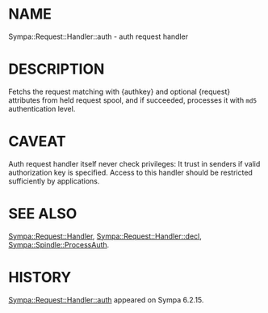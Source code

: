 # NAME

Sympa::Request::Handler::auth - auth request handler

# DESCRIPTION

Fetchs the request matching with {authkey} and optional {request} attributes
from held request spool,
and if succeeded, processes it with `md5` authentication level.

# CAVEAT

Auth request handler itself never check privileges:
It trust in senders if valid authorization key is specified.
Access to this handler should be restricted sufficiently by applications.

# SEE ALSO

[Sympa::Request::Handler](./Sympa::Request::Handler.3.md),
[Sympa::Request::Handler::decl](./Sympa::Request::Handler::decl.3.md),
[Sympa::Spindle::ProcessAuth](./Sympa::Spindle::ProcessAuth.3.md).

# HISTORY

[Sympa::Request::Handler::auth](./Sympa::Request::Handler::auth.3.md) appeared on Sympa 6.2.15.
